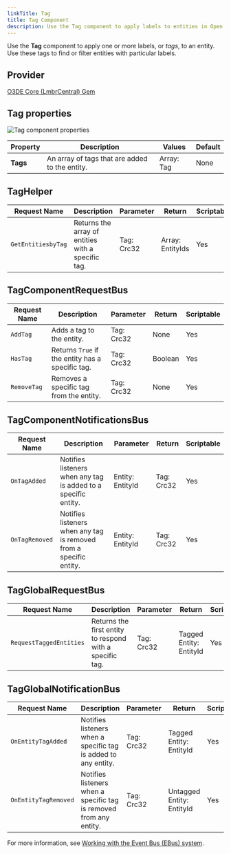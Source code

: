 ```yaml
---
linkTitle: Tag
title: Tag Component
description: Use the Tag component to apply labels to entities in Open 3D Engine (O3DE).
---
```


Use the **Tag** component to apply one or more labels, or *tags*, to an entity. Use these tags to find or filter entities with particular labels.

## Provider

[O3DE Core (LmbrCentral) Gem](/docs/user-guide/gems/reference/o3de-core)

## Tag properties 

![Tag component properties](/images/user-guide/components/reference/gameplay/tag-component.png)

| Property | Description | Values | Default |
|-|-|-|-|
| **Tags** | An array of tags that are added to the entity. | Array: Tag | None | 

## TagHelper

| Request Name | Description | Parameter | Return | Scriptable |
|-|-|-|-|-|
| `GetEntitiesbyTag` | Returns the array of entities with a specific tag. | Tag: Crc32 | Array: EntityIds | Yes |

## TagComponentRequestBus

| Request Name | Description | Parameter | Return | Scriptable |
|-|-|-|-|-|
| `AddTag` | Adds a tag to the entity. | Tag: Crc32 | None | Yes |
| `HasTag` | Returns `True` if the entity has a specific tag. | Tag: Crc32 | Boolean | Yes |
| `RemoveTag` | Removes a specific tag from the entity. | Tag: Crc32 | None | Yes |

## TagComponentNotificationsBus

| Request Name | Description | Parameter | Return | Scriptable |
|-|-|-|-|-|
| `OnTagAdded` | Notifies listeners when any tag is added to a specific entity. | Entity: EntityId | Tag: Crc32 | Yes |
| `OnTagRemoved` | Notifies listeners when any tag is removed from a specific entity. | Entity: EntityId | Tag: Crc32 | Yes |

## TagGlobalRequestBus

| Request Name | Description | Parameter | Return | Scriptable |
|-|-|-|-|-|
| `RequestTaggedEntities` | Returns the first entity to respond with a specific tag. | Tag: Crc32 | Tagged Entity: EntityId | Yes |

## TagGlobalNotificationBus

| Request Name | Description | Parameter | Return | Scriptable |
|-|-|-|-|-|
| `OnEntityTagAdded` | Notifies listeners when a specific tag is added to any entity. | Tag: Crc32 | Tagged Entity: EntityId | Yes |
| `OnEntityTagRemoved` | Notifies listeners when a specific tag is removed from any entity. | Tag: Crc32 | Untagged Entity: EntityId | Yes |

For more information, see [Working with the Event Bus (EBus) system](/docs/user-guide/engine/ebus/).
